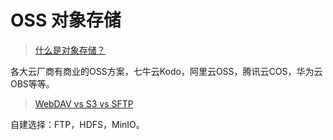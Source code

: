 # OSS 对象存储
> [什么是对象存储？](https://cloud.google.com/learn/what-is-object-storage?hl=zh-CN)

各大云厂商有商业的OSS方案，七牛云Kodo，阿里云OSS，腾讯云COS，华为云OBS等等。

> [WebDAV vs S3 vs SFTP](https://forum.duplicati.com/t/webdav-vs-s3-vs-sftp/817)  

自建选择：FTP，HDFS，MinIO。


